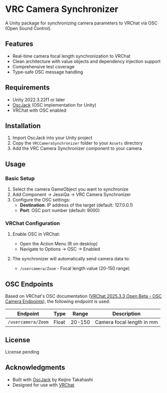 # VRC Camera Synchronizer

A Unity package for synchronizing camera parameters to VRChat via OSC (Open Sound Control).

## Features

- Real-time camera focal length synchronization to VRChat
- Clean architecture with value objects and dependency injection support
- Comprehensive test coverage
- Type-safe OSC message handling

## Requirements

- Unity 2022.3.22f1 or later
- [OscJack](https://github.com/keijiro/OscJack) (OSC implementation for Unity)
- VRChat with OSC enabled

## Installation

1. Import OscJack into your Unity project
2. Copy the `VRCCameraSynchronizer` folder to your `Assets` directory
3. Add the VRC Camera Synchronizer component to your camera

## Usage

### Basic Setup

1. Select the camera GameObject you want to synchronize
2. Add Component → JessiQa → VRC Camera Synchronizer
3. Configure the OSC settings:
   - **Destination**: IP address of the target (default: 127.0.0.1)
   - **Port**: OSC port number (default: 9000)

### VRChat Configuration

1. Enable OSC in VRChat:
   - Open the Action Menu (R on desktop)
   - Navigate to Options → OSC → Enabled

2. The synchronizer will automatically send camera data to:
   - `/usercamera/Zoom` - Focal length value (20-150 range)

## OSC Endpoints

Based on VRChat's OSC documentation ([VRChat 2025.3.3 Open Beta - OSC Camera Endpoints](https://docs.vrchat.com/docs/vrchat-202533-openbeta#osc-camera-endpoints)), the following endpoint is used:

| Endpoint | Type | Range | Description |
|----------|------|-------|-------------|
| `/usercamera/Zoom` | Float | 20-150 | Camera focal length in mm |


## License

License pending

## Acknowledgments

- Built with [OscJack](https://github.com/keijiro/OscJack) by Keijiro Takahashi
- Designed for use with [VRChat](https://vrchat.com/)